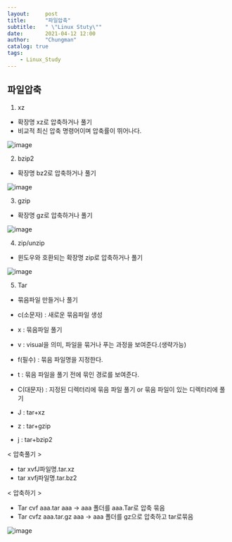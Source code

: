 ```yaml
---
layout:     post
title:      "파일압축"
subtitle:   " \"Linux Stuty\""
date:       2021-04-12 12:00
author:     "Chungman"
catalog: true
tags:
    - Linux_Study
---
```


## 파일압축


1. xz


- 확장명 xz로 압축하거나 풀기
- 비교적 최신 압축 명령어이며 압축률이 뛰어나다.

![image](https://user-images.githubusercontent.com/79954014/118780947-88ea6f00-b8c7-11eb-99f2-e763edf45a9a.png)


2. bzip2


- 확장명 bz2로 압축하거나 풀기

![image](https://user-images.githubusercontent.com/79954014/118781079-a3244d00-b8c7-11eb-92dd-8c0de4480b5a.png)


3. gzip


- 확장명 gz로 압축하거나 풀기

![image](https://user-images.githubusercontent.com/79954014/118781188-bcc59480-b8c7-11eb-8e64-cb629ee9f15c.png)


4. zip/unzip


- 윈도우와 호환되는 확장명 zip로 압축하거나 풀기

![image](https://user-images.githubusercontent.com/79954014/118781259-d666dc00-b8c7-11eb-874a-ed2e655c512c.png)


5. Tar


- 묶음파일 만들거나 풀기
- c(소문자) : 새로운 묶음파일 생성
- x : 묶음파일 풀기
- v : visual을 의미, 파일을 묶거나 푸는 과정을 보여준다.(생략가능)
- f(필수) : 묶음 파일명을 지정한다.


- t : 묶음 파일을 풀기 전에 묶인 경로를 보여준다.
- C(대문자) : 지정된 디렉터리에 묶음 파일 풀기 or 묶음 파일이 있는 디렉터리에 풀기
- J : tar+xz
- z : tar+gzip
- j : tar+bzip2
 

< 압축풀기 >
- tar xvfJ파일명.tar.xz
- tar xvfj파일명.tar.bz2


< 압축하기 >
- Tar cvf aaa.tar aaa -> aaa 폴더를 aaa.Tar로 압축 묶음
- Tar cvfz aaa.tar.gz aaa -> aaa 폴더를 gz으로 압축하고 tar로묶음

![image](https://user-images.githubusercontent.com/79954014/118784073-a5d47180-b8ca-11eb-833d-eed2a997dd84.png)
